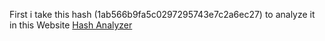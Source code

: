 First i take this hash (1ab566b9fa5c0297295743e7c2a6ec27) to analyze it in this Website [Hash Analyzer][hash-analyzer]

[hash-analyzer]: https://www.tunnelsup.com/hash-analyzer/ "Hash Analyzer"
